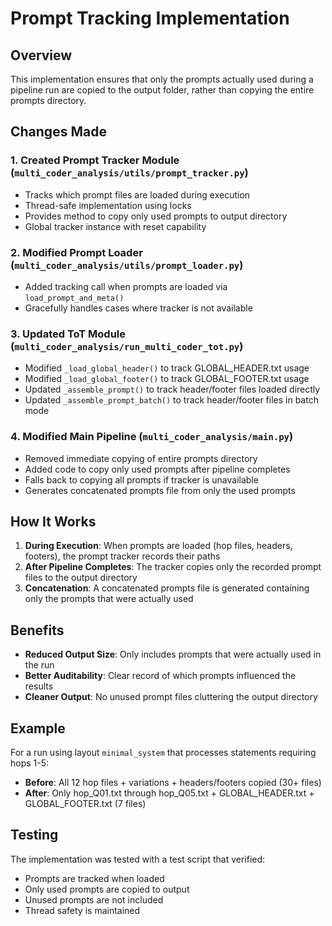 # Prompt Tracking Implementation

## Overview
This implementation ensures that only the prompts actually used during a pipeline run are copied to the output folder, rather than copying the entire prompts directory.

## Changes Made

### 1. Created Prompt Tracker Module (`multi_coder_analysis/utils/prompt_tracker.py`)
- Tracks which prompt files are loaded during execution
- Thread-safe implementation using locks
- Provides method to copy only used prompts to output directory
- Global tracker instance with reset capability

### 2. Modified Prompt Loader (`multi_coder_analysis/utils/prompt_loader.py`)
- Added tracking call when prompts are loaded via `load_prompt_and_meta()`
- Gracefully handles cases where tracker is not available

### 3. Updated ToT Module (`multi_coder_analysis/run_multi_coder_tot.py`)
- Modified `_load_global_header()` to track GLOBAL_HEADER.txt usage
- Modified `_load_global_footer()` to track GLOBAL_FOOTER.txt usage
- Updated `_assemble_prompt()` to track header/footer files loaded directly
- Updated `_assemble_prompt_batch()` to track header/footer files in batch mode

### 4. Modified Main Pipeline (`multi_coder_analysis/main.py`)
- Removed immediate copying of entire prompts directory
- Added code to copy only used prompts after pipeline completes
- Falls back to copying all prompts if tracker is unavailable
- Generates concatenated prompts file from only the used prompts

## How It Works

1. **During Execution**: When prompts are loaded (hop files, headers, footers), the prompt tracker records their paths
2. **After Pipeline Completes**: The tracker copies only the recorded prompt files to the output directory
3. **Concatenation**: A concatenated prompts file is generated containing only the prompts that were actually used

## Benefits

- **Reduced Output Size**: Only includes prompts that were actually used in the run
- **Better Auditability**: Clear record of which prompts influenced the results
- **Cleaner Output**: No unused prompt files cluttering the output directory

## Example

For a run using layout `minimal_system` that processes statements requiring hops 1-5:
- **Before**: All 12 hop files + variations + headers/footers copied (30+ files)
- **After**: Only hop_Q01.txt through hop_Q05.txt + GLOBAL_HEADER.txt + GLOBAL_FOOTER.txt (7 files)

## Testing

The implementation was tested with a test script that verified:
- Prompts are tracked when loaded
- Only used prompts are copied to output
- Unused prompts are not included
- Thread safety is maintained 